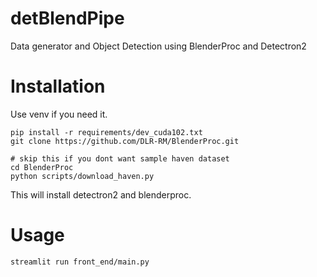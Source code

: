 # detBlendPipe
Data generator and Object Detection using BlenderProc and Detectron2

# Installation

Use venv if you need it.
```
pip install -r requirements/dev_cuda102.txt
git clone https://github.com/DLR-RM/BlenderProc.git

# skip this if you dont want sample haven dataset
cd BlenderProc
python scripts/download_haven.py 
```

This will install detectron2 and blenderproc.

# Usage
```
streamlit run front_end/main.py
```
